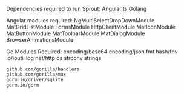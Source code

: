 Dependencies required to run Sprout:
Angular ts
Golang

Angular modules required:
    NgMultiSelectDropDownModule
    MatGridListModule
    FormsModule
    HttpClientModule
    MatIconModule
    MatButtonModule
    MatToolbarModule
    MatDialogModule
    BrowserAnimationsModule


Go Modules Required: 
    encoding/base64
	encoding/json
	fmt
	hash/fnv
	io/ioutil
	log
	net/http
	os
	strconv
	strings

	github.com/gorilla/handlers
	github.com/gorilla/mux
	gorm.io/driver/sqlite
	gorm.io/gorm
